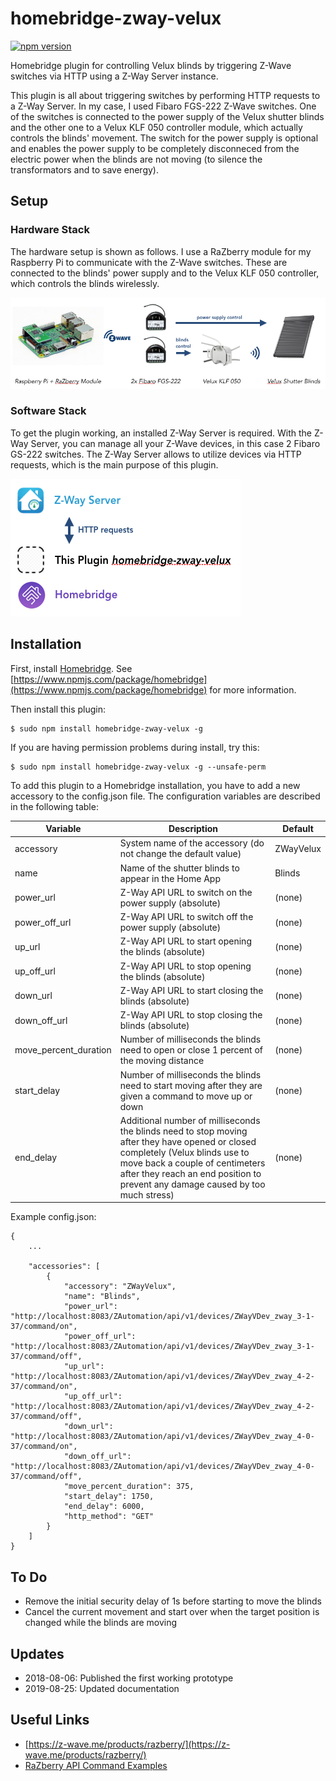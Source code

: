 # homebridge-zway-velux
[![npm version](https://badge.fury.io/js/homebridge-zway-velux.svg)](https://www.npmjs.com/package/homebridge-zway-velux)

Homebridge plugin for controlling Velux blinds by triggering Z-Wave switches via HTTP using a Z-Way Server instance.

This plugin is all about triggering switches by performing HTTP requests to a Z-Way Server. In my case, I used Fibaro FGS-222 Z-Wave switches. One of the switches is connected to the power supply of the Velux shutter blinds and the other one to a Velux KLF 050 controller module, which actually controls the blinds' movement. The switch for the power supply is optional and enables the power supply to be completely disconneced from the electric power when the blinds are not moving (to silence the transformators and to save energy).

## Setup

### Hardware Stack

The hardware setup is shown as follows. I use a RaZberry module for my Raspberry Pi to communicate with the Z-Wave switches. These are connected to the blinds' power supply and to the Velux KLF 050 controller, which controls the blinds wirelessly.

![Hardware Stack](/images/hardware.png "Hardware Stack")

### Software Stack

To get the plugin working, an installed Z-Way Server is required. With the Z-Way Server, you can manage all your Z-Wave devices, in this case 2 Fibaro GS-222 switches. The Z-Way Server allows to utilize devices via HTTP requests, which is the main purpose of this plugin.

![Software Stack](images/software.png "Software Stack")

## Installation

First, install [Homebridge](https://homebridge.io). See [https://www.npmjs.com/package/homebridge](https://www.npmjs.com/package/homebridge) for more information.

Then install this plugin:
```
$ sudo npm install homebridge-zway-velux -g
```
If you are having permission problems during install, try this:
```
$ sudo npm install homebridge-zway-velux -g --unsafe-perm
```

To add this plugin to a Homebridge installation, you have to add a new accessory to the config.json file. The configuration variables are described in the following table:

| Variable | Description | Default |
| --------- | ------------- | --------- |
| accessory | System name of the accessory (do not change the default value) | ZWayVelux |
| name | Name of the shutter blinds to appear in the Home App | Blinds |
| power_url | Z-Way API URL to switch on the power supply (absolute) | (none) |
| power_off_url | Z-Way API URL to switch off the power supply (absolute) | (none) |
| up_url | Z-Way API URL to start opening the blinds (absolute) | (none) |
| up_off_url | Z-Way API URL to stop opening the blinds (absolute) | (none) |
| down_url | Z-Way API URL to start closing the blinds (absolute) | (none) |
| down_off_url | Z-Way API URL to stop closing the blinds (absolute) | (none) |
| move_percent_duration | Number of milliseconds the blinds need to open or close 1 percent of the moving distance | (none) |
| start_delay | Number of milliseconds the blinds need to start moving after they are given a command to move up or down | (none) |
| end_delay | Additional number of milliseconds the blinds need to stop moving after they have opened or closed completely (Velux blinds use to move back a couple of centimeters after they reach an end position to prevent any damage caused by too much stress) | (none) |

Example config.json:

```
{
    ...
    
    "accessories": [
        {
            "accessory": "ZWayVelux",
            "name": "Blinds",
            "power_url": "http://localhost:8083/ZAutomation/api/v1/devices/ZWayVDev_zway_3-1-37/command/on",
            "power_off_url": "http://localhost:8083/ZAutomation/api/v1/devices/ZWayVDev_zway_3-1-37/command/off",
            "up_url": "http://localhost:8083/ZAutomation/api/v1/devices/ZWayVDev_zway_4-2-37/command/on",
            "up_off_url": "http://localhost:8083/ZAutomation/api/v1/devices/ZWayVDev_zway_4-2-37/command/off",
            "down_url": "http://localhost:8083/ZAutomation/api/v1/devices/ZWayVDev_zway_4-0-37/command/on",
            "down_off_url": "http://localhost:8083/ZAutomation/api/v1/devices/ZWayVDev_zway_4-0-37/command/off",
            "move_percent_duration": 375,
            "start_delay": 1750,
            "end_delay": 6000,
            "http_method": "GET"
        } 
    ]
}
```
## To Do

* Remove the initial security delay of 1s before starting to move the blinds
* Cancel the current movement and start over when the target position is changed while the blinds are moving

## Updates
* 2018-08-06: Published the first working prototype
* 2019-08-25: Updated documentation

## Useful Links
* [https://z-wave.me/products/razberry/](https://z-wave.me/products/razberry/)
* [RaZberry API Command Examples](https://gist.github.com/integrii/021f272f2cad0540fc3c)
